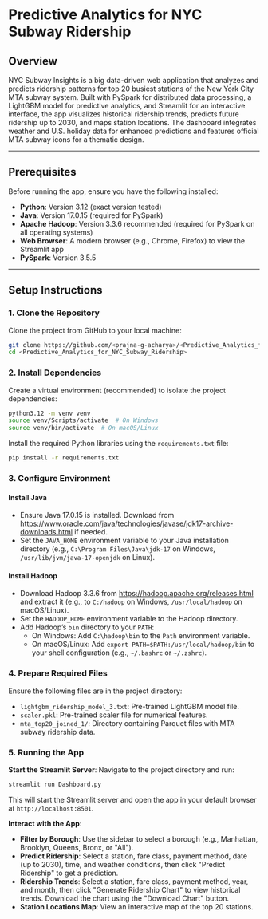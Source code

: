 # Predictive Analytics for NYC Subway Ridership

## Overview
NYC Subway Insights is a big data-driven web application that analyzes and predicts ridership patterns for top 20 busiest stations of the New York City MTA subway system. Built with PySpark for distributed data processing, a LightGBM model for predictive analytics, and Streamlit for an interactive interface, the app visualizes historical ridership trends, predicts future ridership up to 2030, and maps station locations. The dashboard integrates weather and U.S. holiday data for enhanced predictions and features official MTA subway icons for a thematic design.

---

## Prerequisites
Before running the app, ensure you have the following installed:

- **Python**: Version 3.12 (exact version tested)
- **Java**: Version 17.0.15 (required for PySpark)
- **Apache Hadoop**: Version 3.3.6 recommended (required for PySpark on all operating systems)
- **Web Browser**: A modern browser (e.g., Chrome, Firefox) to view the Streamlit app
- **PySpark**: Version 3.5.5

---

## Setup Instructions

### 1. Clone the Repository
Clone the project from GitHub to your local machine:

```bash
git clone https://github.com/<prajna-g-acharya>/<Predictive_Analytics_for_NYC_Subway_Ridership>.git
cd <Predictive_Analytics_for_NYC_Subway_Ridership>
```

### 2. Install Dependencies
Create a virtual environment (recommended) to isolate the project dependencies:

```bash
python3.12 -m venv venv
source venv/Scripts/activate  # On Windows
source venv/bin/activate  # On macOS/Linux
```

Install the required Python libraries using the `requirements.txt` file:

```bash
pip install -r requirements.txt
```

### 3. Configure Environment
#### Install Java
- Ensure Java 17.0.15 is installed. Download from https://www.oracle.com/java/technologies/javase/jdk17-archive-downloads.html if needed.
- Set the `JAVA_HOME` environment variable to your Java installation directory (e.g., `C:\Program Files\Java\jdk-17` on Windows, `/usr/lib/jvm/java-17-openjdk` on Linux).

#### Install Hadoop
- Download Hadoop 3.3.6 from https://hadoop.apache.org/releases.html and extract it (e.g., to `C:/hadoop` on Windows, `/usr/local/hadoop` on macOS/Linux).
- Set the `HADOOP_HOME` environment variable to the Hadoop directory.
- Add Hadoop’s `bin` directory to your `PATH`:
  - On Windows: Add `C:\hadoop\bin` to the `Path` environment variable.
  - On macOS/Linux: Add `export PATH=$PATH:/usr/local/hadoop/bin` to your shell configuration (e.g., `~/.bashrc` or `~/.zshrc`).

### 4. Prepare Required Files
Ensure the following files are in the project directory:

- `lightgbm_ridership_model_3.txt`: Pre-trained LightGBM model file.
- `scaler.pkl`: Pre-trained scaler file for numerical features.
- `mta_top20_joined_1/`: Directory containing Parquet files with MTA subway ridership data.

### 5. Running the App

**Start the Streamlit Server**:
   Navigate to the project directory and run:
   ```bash
   streamlit run Dashboard.py
   ```
   This will start the Streamlit server and open the app in your default browser at `http://localhost:8501`.

**Interact with the App**:
   - **Filter by Borough**: Use the sidebar to select a borough (e.g., Manhattan, Brooklyn, Queens, Bronx, or "All").
   - **Predict Ridership**: Select a station, fare class, payment method, date (up to 2030), time, and weather conditions, then click "Predict Ridership" to get a prediction.
   - **Ridership Trends**: Select a station, fare class, payment method, year, and month, then click "Generate Ridership Chart" to view historical trends. Download the chart using the "Download Chart" button.
   - **Station Locations Map**: View an interactive map of the top 20 stations.


